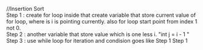 

//Insertion Sort <br>
    Step 1 :  create for loop inside that create variable that store current value of for loop, where is i  is pointing currently. also for loop start point from index 1 not 0. <br>
    Step 2 : another variable that store value which is one less i. "int j = i - 1 " <br>
    Step 3 : use while loop for iteration and condision goes like 
    Step 1
    Step 1